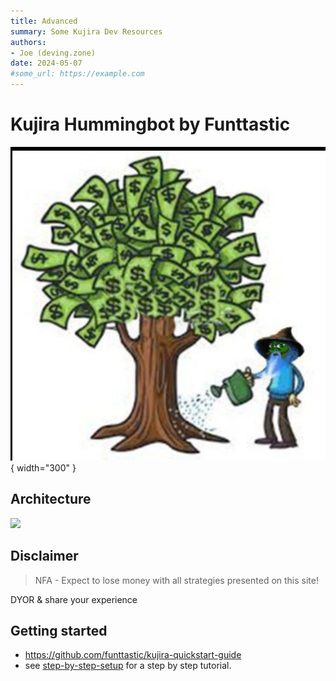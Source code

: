 ```yaml
--- 
title: Advanced
summary: Some Kujira Dev Resources
authors:
- Joe (deving.zone)
date: 2024-05-07
#some_url: https://example.com
---
```


# Kujira Hummingbot by Funttastic


![Screenshot](img/image.jpg){ width="300" }

[//]: # (## Content)


## Architecture



![](img/sample-diagram.drawio)



## Disclaimer

> NFA - Expect to lose money with all strategies presented on this site!

DYOR & share your experience

## Getting started
 
- <https://github.com/funttastic/kujira-quickstart-guide>
- see [step-by-step-setup](step-by-step-setup.md) for a step by step tutorial.